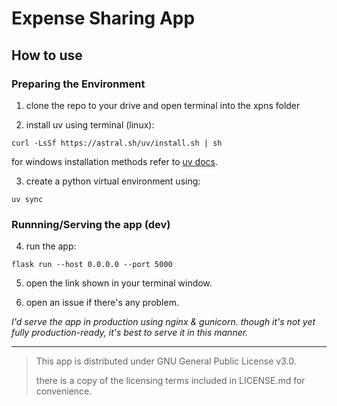 # Expense Sharing App

## How to use

### Preparing the Environment

1. clone the repo to your drive and open terminal into the xpns folder 
   
2. install uv using terminal (linux):
   
```
curl -LsSf https://astral.sh/uv/install.sh | sh
```

for windows installation methods refer to [uv docs](https://docs.astral.sh/uv/getting-started/installation/#installation-methods).

3. create a python virtual environment using:
```
uv sync
```

### Runnning/Serving the app (dev)

4. run the app:
```
flask run --host 0.0.0.0 --port 5000
```

5. open the link shown in your terminal window.


6. open an issue if there's any problem.

*I'd serve the app in production using nginx & gunicorn. though it's not yet fully production-ready, it's best to serve it in this manner.*

---

> This app is distributed under GNU General Public License v3.0. 
>
> there is a copy of the licensing terms included in LICENSE.md for convenience. 
